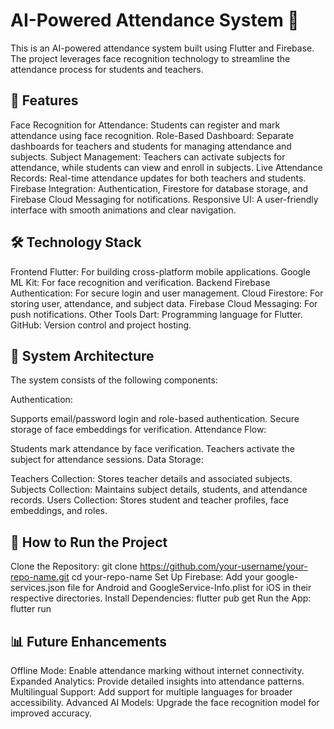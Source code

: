 # AI-Powered Attendance System 📸


This is an AI-powered attendance system built using Flutter and Firebase. The project leverages face recognition technology to streamline the attendance process for students and teachers.

## 🌟 Features

Face Recognition for Attendance: Students can register and mark attendance using face recognition.
Role-Based Dashboard: Separate dashboards for teachers and students for managing attendance and subjects.
Subject Management: Teachers can activate subjects for attendance, while students can view and enroll in subjects.
Live Attendance Records: Real-time attendance updates for both teachers and students.
Firebase Integration: Authentication, Firestore for database storage, and Firebase Cloud Messaging for notifications.
Responsive UI: A user-friendly interface with smooth animations and clear navigation.

## 🛠️ Technology Stack
Frontend
Flutter: For building cross-platform mobile applications.
Google ML Kit: For face recognition and verification.
Backend
Firebase Authentication: For secure login and user management.
Cloud Firestore: For storing user, attendance, and subject data.
Firebase Cloud Messaging: For push notifications.
Other Tools
Dart: Programming language for Flutter.
GitHub: Version control and project hosting.

## 🧩 System Architecture
The system consists of the following components:

Authentication:

Supports email/password login and role-based authentication.
Secure storage of face embeddings for verification.
Attendance Flow:

Students mark attendance by face verification.
Teachers activate the subject for attendance sessions.
Data Storage:

Teachers Collection: Stores teacher details and associated subjects.
Subjects Collection: Maintains subject details, students, and attendance records.
Users Collection: Stores student and teacher profiles, face embeddings, and roles.

## 🚀 How to Run the Project
Clone the Repository:
git clone https://github.com/your-username/your-repo-name.git
cd your-repo-name
Set Up Firebase:
Add your google-services.json file for Android and GoogleService-Info.plist for iOS in their respective directories.
Install Dependencies:
flutter pub get
Run the App:
flutter run

## 📊 Future Enhancements
Offline Mode: Enable attendance marking without internet connectivity.
Expanded Analytics: Provide detailed insights into attendance patterns.
Multilingual Support: Add support for multiple languages for broader accessibility.
Advanced AI Models: Upgrade the face recognition model for improved accuracy.












